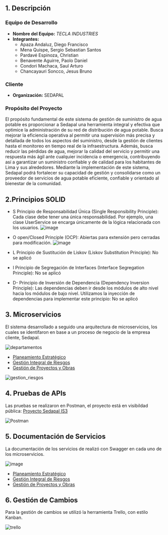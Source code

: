 
## 1. Descripción

### Equipo de Desarrollo
- **Nombre del Equipo:** _TECLA INDUSTRIES_
- **Integrantes:**
  - Apaza Andaluz, Diego Francisco
  - Mena Quispe, Sergio Sebastian Santos
  - Pardavé Espinoza, Christian
  - Benavente Aguirre, Paolo Daniel 
  - Condori Machaca, Saul Arturo
  - Chancayauri Soncco, Jesus Bruno

### Cliente
- **Organización:** SEDAPAL

### Propósito del Proyecto

El propósito fundamental de este sistema de gestión de suministro de agua potable es proporcionar a Sedapal una herramienta integral y efectiva que optimice la administración de su red de distribución de agua potable. Busca mejorar la eficiencia operativa al permitir una supervisión más precisa y detallada de todos los aspectos del suministro, desde la gestión de clientes hasta el monitoreo en tiempo real de la infraestructura. Además, busca reducir las pérdidas de agua, mejorar la calidad del servicio y permitir una respuesta más ágil ante cualquier incidencia o emergencia, contribuyendo así a garantizar un suministro confiable y de calidad para los habitantes de Lima y sus alrededores. Mediante la implementación de este sistema, Sedapal podrá fortalecer su capacidad de gestión y consolidarse como un proveedor de servicios de agua potable eficiente, confiable y orientado al bienestar de la comunidad.



## 2.Principios SOLID
- S  Principio de Responsabilidad Única (Single Responsibility Principle): Cada clase debe tener una única responsabilidad. Por ejemplo, una clase UserService se encarga únicamente de la lógica relacionada con los usuarios.
![image](https://github.com/user-attachments/assets/b5ac7c43-d446-4ca1-8277-e01f6f9d3d8b)

- O open/Closed Principle (OCP): Abiertas para extensión pero cerradas para modificación.
  ![image](https://github.com/user-attachments/assets/4020b96a-1629-41bd-a3f6-2ac8e045829f)
  
- L Principio de Sustitución de Liskov (Liskov Substitution Principle): No se aplicó

- I Principio de Segregación de Interfaces (Interface Segregation Principle): No se aplicó
  
- D- Principio de Inversión de Dependencia (Dependency Inversion Principle): Las dependencias deben ir desde los módulos de alto nivel hacia los módulos de bajo nivel. Utilizamos la inyección de dependencias para implementar este principio: No se aplicó


## 3. Microservicios

El sistema desarrollado a seguido una arquitectura de microservicios, los cuales se identifaron en base a un proceso de negocio de la empresa cliente, Sedapal.

![departamentos](https://github.com/user-attachments/assets/debe27cc-3f3d-4e59-8580-57f348da97c5)

- [Planeamiento Estratégico](https://github.com/smenaquispe/ISIII/tree/sergio_mena?tab=readme-ov-file)
- [Gestión Integral de Riesgos](https://github.com/smenaquispe/ISIII/tree/christian_pardave?tab=readme-ov-file)
- [Gestión de Proyectos y Obras](https://github.com/smenaquispe/ISIII/tree/bruno/gestion_proyectos)

![gestion_riesgos](https://github.com/user-attachments/assets/c86d4d24-1999-4bab-9c1b-90185519ce25)

## 4. Pruebas de APIs

Las pruebas se realizaron en Postman, el proyecto está en visibildad pública: [Proyecto Sedapal IS3](https://www.postman.com/tecla-industries/workspace/proyecto-sedapal-is3/overview)

![Postman](https://github.com/user-attachments/assets/9dad5d78-58c9-4401-a10d-5376b400ff19)


## 5. Documentación de Servicios

La documentación de los servicios de realizó con Swagger en cada uno de los microservicios.

![image](https://github.com/user-attachments/assets/92597c6e-bc53-4fbb-a114-da86a1d59d3f)

- [Planeamiento Estratégico](https://github.com/smenaquispe/ISIII/tree/sergio_mena?tab=readme-ov-file)
- [Gestión Integral de Riesgos](https://github.com/smenaquispe/ISIII/tree/christian_pardave?tab=readme-ov-file)
- [Gestión de Proyectos y Obras](https://github.com/smenaquispe/ISIII/tree/bruno/gestion_proyectos)


## 6. Gestión de Cambios

Para la gestión de cambios se utilizó la herramienta Trello, con estilo Kanban.

![trello](https://github.com/user-attachments/assets/3263652a-6595-48ea-be48-e7bacb6f1d90)

